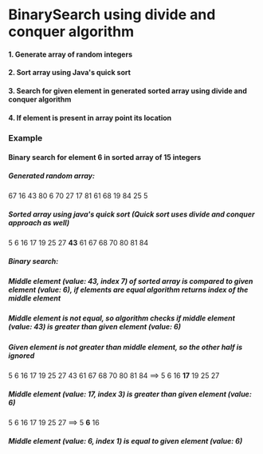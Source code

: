 # BinarySearch using divide and conquer algorithm



#### 1. Generate array of random integers

#### 2. Sort array using Java's quick sort

#### 3. Search for given element in generated sorted array using divide and conquer algorithm 

#### 4. If element is present in array point its location 

### Example

#### Binary search for element 6 in sorted array of 15 integers 

##### Generated random array:

67 16 43 80 6 70 27 17 81 61 68 19 84 25 5

##### Sorted array using java's quick sort (Quick sort uses divide and conquer approach as well)

5 6 16 17 19 25 27 **43** 61 67 68 70 80 81 84 

##### Binary search:

##### Middle element (value: 43, index 7) of sorted array is compared to given element (value: 6), if elements are equal algorithm returns index of the middle element

##### Middle element is not equal, so algorithm checks if middle element (value: 43) is greater than given element (value: 6)

##### Given element is not greater than middle element, so the other half is ignored
5 6 16 17 19 25 27 43 61 67 68 70 80 81 84 ==> 5 6 16 **17** 19 25 27

##### Middle element (value: 17, index 3) is greater than given element (value: 6)
5 6 16 17 19 25 27 ==> 5 **6** 16

##### Middle element (value: 6, index 1) is equal to given element (value: 6)

